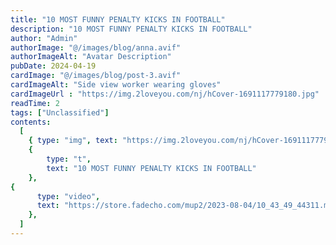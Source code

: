 ```yaml
---
title: "10 MOST FUNNY PENALTY KICKS IN FOOTBALL"
description: "10 MOST FUNNY PENALTY KICKS IN FOOTBALL"
author: "Admin"
authorImage: "@/images/blog/anna.avif"
authorImageAlt: "Avatar Description"
pubDate: 2024-04-19
cardImage: "@/images/blog/post-3.avif"
cardImageAlt: "Side view worker wearing gloves"
cardImageUrl : "https://img.2loveyou.com/nj/hCover-1691117779180.jpg"
readTime: 2
tags: ["Unclassified"]
contents:
  [
    { type: "img", text: "https://img.2loveyou.com/nj/hCover-1691117779180.jpg" },
    { 
        type: "t", 
        text: "10 MOST FUNNY PENALTY KICKS IN FOOTBALL"
    },
{
      type: "video",
      text: "https://store.fadecho.com/mup2/2023-08-04/10_43_49_44311.mp4"
    },
  ]
---
```

